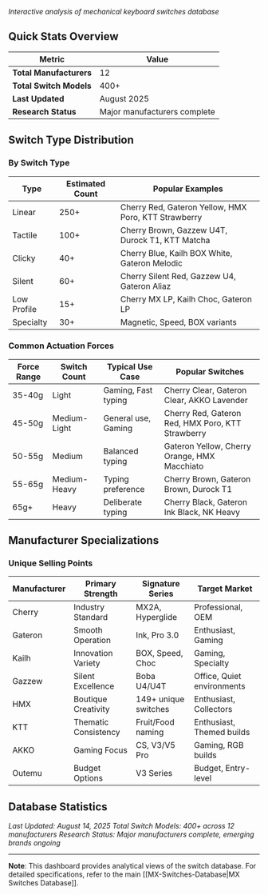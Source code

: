 
*Interactive analysis of mechanical keyboard switches database*

## Quick Stats Overview

| Metric                  | Value                        |
| ----------------------- | ---------------------------- |
| **Total Manufacturers** | 12                           |
| **Total Switch Models** | 400+                         |
| **Last Updated**        | August 2025                  |
| **Research Status**     | Major manufacturers complete |

## Switch Type Distribution

### By Switch Type

| Type        | Estimated Count | Popular Examples                                     |
| ----------- | --------------- | ---------------------------------------------------- |
| Linear      | 250+            | Cherry Red, Gateron Yellow, HMX Poro, KTT Strawberry |
| Tactile     | 100+            | Cherry Brown, Gazzew U4T, Durock T1, KTT Matcha      |
| Clicky      | 40+             | Cherry Blue, Kailh BOX White, Gateron Melodic        |
| Silent      | 60+             | Cherry Silent Red, Gazzew U4, Gateron Aliaz          |
| Low Profile | 15+             | Cherry MX LP, Kailh Choc, Gateron LP                 |
| Specialty   | 30+             | Magnetic, Speed, BOX variants                        |

### Common Actuation Forces

| Force Range | Switch Count | Typical Use Case    | Popular Switches                                  |
| ----------- | ------------ | ------------------- | ------------------------------------------------- |
| 35-40g      | Light        | Gaming, Fast typing | Cherry Clear, Gateron Clear, AKKO Lavender        |
| 45-50g      | Medium-Light | General use, Gaming | Cherry Red, Gateron Red, HMX Poro, KTT Strawberry |
| 50-55g      | Medium       | Balanced typing     | Gateron Yellow, Cherry Orange, HMX Macchiato      |
| 55-65g      | Medium-Heavy | Typing preference   | Cherry Brown, Gateron Brown, Durock T1            |
| 65g+        | Heavy        | Deliberate typing   | Cherry Black, Gateron Ink Black, NK Heavy         |

## Manufacturer Specializations

### Unique Selling Points

| Manufacturer | Primary Strength     | Signature Series     | Target Market              |
| ------------ | -------------------- | -------------------- | -------------------------- |
| Cherry       | Industry Standard    | MX2A, Hyperglide     | Professional, OEM          |
| Gateron      | Smooth Operation     | Ink, Pro 3.0         | Enthusiast, Gaming         |
| Kailh        | Innovation Variety   | BOX, Speed, Choc     | Gaming, Specialty          |
| Gazzew       | Silent Excellence    | Boba U4/U4T          | Office, Quiet environments |
| HMX          | Boutique Creativity  | 149+ unique switches | Enthusiast, Collectors     |
| KTT          | Thematic Consistency | Fruit/Food naming    | Enthusiast, Themed builds  |
| AKKO         | Gaming Focus         | CS, V3/V5 Pro        | Gaming, RGB builds         |
| Outemu       | Budget Options       | V3 Series            | Budget, Entry-level        |


## Database Statistics

*Last Updated: August 14, 2025*
*Total Switch Models: 400+ across 12 manufacturers*
*Research Status: Major manufacturers complete, emerging brands ongoing*

---

**Note**: This dashboard provides analytical views of the switch database. For detailed specifications, refer to the main [[MX-Switches-Database|MX Switches Database]].